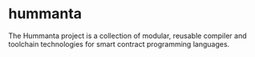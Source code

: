 # hummanta
The Hummanta project is a collection of modular, reusable compiler and toolchain technologies for smart contract programming languages.
